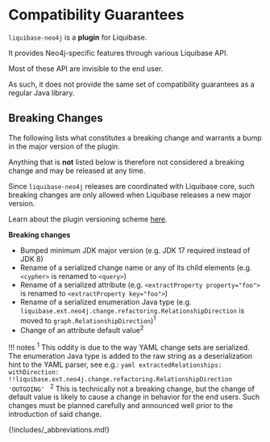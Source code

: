 # Compatibility Guarantees

`liquibase-neo4j` is a **plugin** for Liquibase.

It provides Neo4j-specific features through various Liquibase API.

Most of these API are invisible to the end user.

As such, it does not provide the same set of compatibility guarantees as a regular Java library.

## Breaking Changes

The following lists what constitutes a breaking change and warrants a bump in the major version of the
plugin.

Anything that is **not** listed below is therefore not considered a breaking change and may be released at any time.

Since `liquibase-neo4j` releases are coordinated with Liquibase core, such breaking changes are only allowed when
Liquibase releases a new major version.

Learn about the plugin versioning scheme [here](/#liquibase).

**Breaking changes**

- Bumped minimum JDK major version (e.g. JDK 17 required instead of JDK 8)
- Rename of a serialized change name or any of its child elements (e.g. `<cypher>` is renamed to `<query>`)
- Rename of a serialized attribute (e.g. `<extractProperty property="foo">` is renamed
  to `<extractProperty key="foo">`)
- Rename of a serialized enumeration Java type (e.g. `liquibase.ext.neo4j.change.refactoring.RelationshipDirection` is
  moved to `graph.RelationshipDirection`)<sup>1</sup>
- Change of an attribute default value<sup>2</sup>

!!! notes
    <sup>1</sup> This oddity is due to the way YAML change sets are serialized. The enumeration Java type is added to
    the raw string as a deserialization hint to the YAML parser, see e.g.:
    ```yaml
    extractedRelationships:
      withDirection: !!liquibase.ext.neo4j.change.refactoring.RelationshipDirection 'OUTGOING'
    ```
    <sup>2</sup> This is technically not a breaking change, but the change of default value is likely to cause a change in
    behavior for the end users. Such changes must be planned carefully and announced well prior to the introduction of said
    change.

{!includes/_abbreviations.md!}
